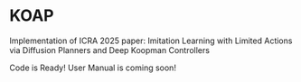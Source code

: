 # KOAP
Implementation of ICRA 2025 paper: Imitation Learning with Limited Actions via Diffusion Planners and Deep Koopman Controllers

Code is Ready!
User Manual is coming soon!

